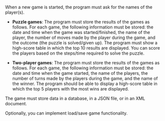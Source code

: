 When a new game is started, the program must ask for the names of the player(s).

* **Puzzle games**: The program must store the results of the games as follows. For each game, the following information must be stored: the date and time when the game was started/finished, the name of the player, the number of moves made by the player during the game, and the outcome (the puzzle is solved/given up). The program must show a high-score table in which the top 10 results are displayed. You can score the players based on the steps/time required to solve the puzzle.

* **Two-player games**: The program must store the results of the games as follows. For each game, the following information must be stored: the date and time when the game started, the name of the players, the number of turns made by the players during the game, and the name of the winner. The program should be able to display a high-score table in which the top 5 players with the most wins are displayed.

The game must store data in a database, in a JSON file, or in an XML document.

Optionally, you can implement load/save game functionality.
